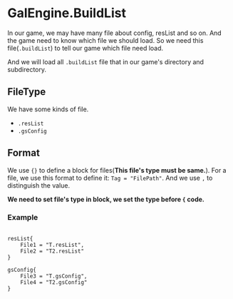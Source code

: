 # GalEngine.BuildList

In our game, we may have many file about config, resList and so on. 
And the game need to know which file we should load. So we need this file(`.buildList`) to tell our game which file need load.

And we will load all `.buildList` file that in our game's directory and subdirectory.

## FileType

We have some kinds of file. 

- `.resList`
- `.gsConfig`

## Format 

We use `{}` to define a block for files(**This file's type must be same.**).
For a file, we use this format to define it: `Tag = "FilePath"`.
And we use `,` to distinguish the value.

**We need to set file's type in block, we set the type before `{` code.**

### Example

```buildList

resList{
    File1 = "T.resList",
    File2 = "T2.resList"
}

gsConfig{
    File3 = "T.gsConfig",
    File4 = "T2.gsConfig"
}
```



